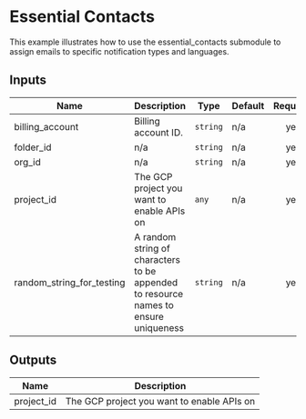 # Essential Contacts

This example illustrates how to use the essential_contacts submodule to assign emails to specific notification types and languages.

<!-- BEGINNING OF PRE-COMMIT-TERRAFORM DOCS HOOK -->
## Inputs

| Name | Description | Type | Default | Required |
|------|-------------|------|---------|:--------:|
| billing\_account | Billing account ID. | `string` | n/a | yes |
| folder\_id | n/a | `string` | n/a | yes |
| org\_id | n/a | `string` | n/a | yes |
| project\_id | The GCP project you want to enable APIs on | `any` | n/a | yes |
| random\_string\_for\_testing | A random string of characters to be appended to resource names to ensure uniqueness | `string` | n/a | yes |

## Outputs

| Name | Description |
|------|-------------|
| project\_id | The GCP project you want to enable APIs on |

<!-- END OF PRE-COMMIT-TERRAFORM DOCS HOOK -->
